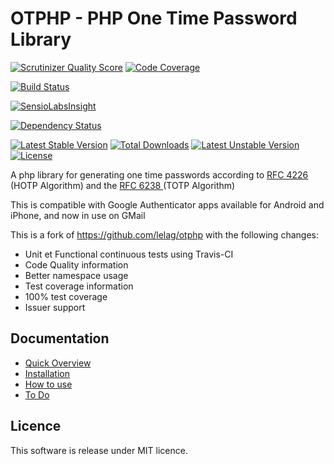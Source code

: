 # OTPHP - PHP One Time Password Library

[![Scrutinizer Quality Score](https://scrutinizer-ci.com/g/Spomky-Labs/otphp/badges/quality-score.png?s=a184d180414b30764d19b421a12d6cf7e9e5e7c2)](https://scrutinizer-ci.com/g/Spomky-Labs/otphp/)
[![Code Coverage](https://scrutinizer-ci.com/g/Spomky-Labs/otphp/badges/coverage.png?s=d1bd1b26b56e581d6a4d1deb87eaadc51a05f31d)](https://scrutinizer-ci.com/g/Spomky-Labs/otphp/)

[![Build Status](https://travis-ci.org/Spomky-Labs/otphp.png?branch=master)](https://travis-ci.org/Spomky-Labs/otphp)

[![SensioLabsInsight](https://insight.sensiolabs.com/projects/49e5925d-0dd8-4b89-a215-5eb33b4d96d9/big.png)](https://insight.sensiolabs.com/projects/49e5925d-0dd8-4b89-a215-5eb33b4d96d9)

[![Dependency Status](https://www.versioneye.com/user/projects/530b3bc9ec13750905000014/badge.png)](https://www.versioneye.com/user/projects/530b3bc9ec13750905000014)

[![Latest Stable Version](https://poser.pugx.org/spomky-labs/otphp/v/stable.png)](https://packagist.org/packages/spomky-labs/otphp) [![Total Downloads](https://poser.pugx.org/spomky-labs/otphp/downloads.png)](https://packagist.org/packages/spomky-labs/otphp) [![Latest Unstable Version](https://poser.pugx.org/spomky-labs/otphp/v/unstable.png)](https://packagist.org/packages/spomky-labs/otphp) [![License](https://poser.pugx.org/spomky-labs/otphp/license.png)](https://packagist.org/packages/spomky-labs/otphp)

A php library for generating one time passwords according to [ RFC 4226 ](http://tools.ietf.org/html/rfc4226) (HOTP Algorithm) and the [ RFC 6238 ](http://tools.ietf.org/html/rfc6238) (TOTP Algorithm)

This is compatible with Google Authenticator apps available for Android and iPhone, and now in use on GMail

This is a fork of https://github.com/lelag/otphp with the following changes:

* Unit et Functional continuous tests using Travis-CI
* Code Quality information
* Better namespace usage
* Test coverage information
* 100% test coverage
* Issuer support

## Documentation

* [Quick Overview](doc/Overview.md)
* [Installation](doc/Installation.md)
* [How to use](doc/Use.md)
* [To Do](doc/ToDo.md)

## Licence

This software is release under MIT licence.

